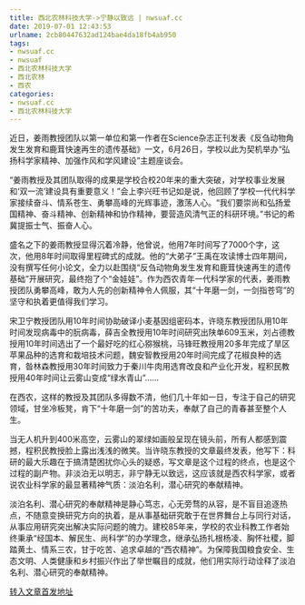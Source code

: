 ```yaml
---
title: 西北农林科技大学->宁静以致远 | nwsuaf.cc
date: 2019-07-01 12:43:53
urlname: 2cb80447632ad124bae4da18fb4ab950
tags: 
- nwsuaf.cc
- nwsuaf
- 西北农林科技大学
- 西北农林
- 西农
categories:
- nwsuaf.cc
- 西北农林科技大学
---
```



近日，姜雨教授团队以第一单位和第一作者在Science杂志正刊发表《反刍动物角发生发育和鹿茸快速再生的遗传基础》一文，6月26日，学校以此为契机举办“弘扬科学家精神、加强作风和学风建设”主题座谈会。

“姜雨教授及其团队取得的成果是学校合校20年来的重大突破，对学校事业发展和‘双一流’建设具有重要意义！”会上李兴旺书记如是说，他回顾了学校一代代科学家接续奋斗、情系苍生、勇攀高峰的光辉事迹，激荡人心。“我们要崇尚和弘扬爱国精神、奋斗精神、创新精神和协作精神，要营造风清气正的科研环境。”书记的希冀提振士气、振奋人心。

盛名之下的姜雨教授显得沉着冷静，他曾说，他用7年时间写了7000个字，这次，他用8年时间取得里程碑式的成就。他的“大弟子”王禹在攻读博士四年期间，没有撰写任何小论文，全力以赴围绕“反刍动物角发生发育和鹿茸快速再生的遗传基础”开展研究，最终抱了个“金娃娃”。作为西农青年一代科学家的代表，姜雨教授团队勇攀高峰，敢为人先的创新精神令人佩服，其“十年磨一剑，一剑指苍穹”的坚守和执着更值得我们学习。

宋卫宁教授团队用10年时间协助破译小麦基因组密码本，许晓东教授团队用10年时间发现病毒中的朊病毒，薛吉全教授用10年时间研究出陕单609玉米，刘占德教授用10年时间选出了一个最好吃的红心猕猴桃，马锋旺教授用20多年完成了旱区苹果品种的选育和栽培技术问题，魏安智教授用20年时间完成了花椒良种的选育，昝林森教授用30年时间致力于秦川牛肉用选育改良和产业化开发，程积民教授用40年时间让云雾山变成“绿水青山”……

在西农，这样的教授及其团队多得数不清，他们几十年如一日，专注于自己的研究领域，甘坐冷板凳，肯下“十年磨一剑”的苦功夫，奉献了自己的青春甚至整个人生。

当无人机升到400米高空，云雾山的翠绿如画般呈现在镜头前，所有人都感到震撼，程积民教授脸上露出浅浅的微笑。当许晓东教授的文章最终发表，他写下：科研的最大乐趣在于搞清楚困扰你心头的疑惑，写文章是这个过程的终点，也是这个过程的副产物。非淡泊无以明志，非宁静无以致远，这应该就是西农科学家，或者说农业科学家的最显著精神气质：淡泊名利，潜心研究的奉献精神。

淡泊名利、潜心研究的奉献精神是静心笃志，心无旁骛的从容，是不盲目追逐热点，不随意变换研究方向的执着，是从事基础研究敢于在世界舞台上与同行对话，从事应用研究突出解决实际问题的魄力。建校85年来，学校的农业科教工作者始终秉承“经国本、解民生、尚科学”的办学理念，继承弘扬扎根杨凌、胸怀社稷，脚踏黄土、情系三农，甘于吃苦、追求卓越的“西农精神”。为保障我国粮食安全、生态文明、人类健康和乡村振兴作出了举世瞩目的成就，他们用实际行动诠释了淡泊名利、潜心研究的奉献精神。





[转入文章首发地址](https://news.nwsuaf.edu.cn/xnxw/90650.htm)